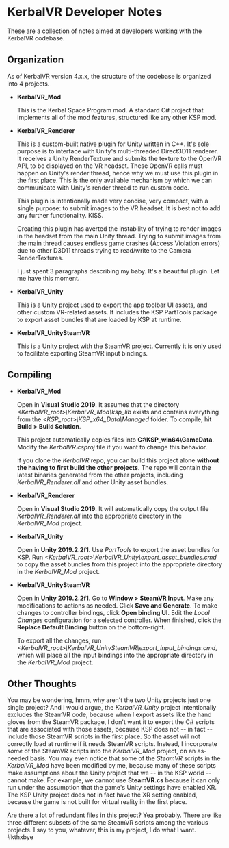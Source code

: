 # KerbalVR Developer Notes

These are a collection of notes aimed at developers working with the KerbalVR codebase.

## Organization

As of KerbalVR version 4.x.x, the structure of the codebase is organized into
4 projects.

- **KerbalVR_Mod**

  This is the Kerbal Space Program mod. A standard C# project that implements
  all of the mod features, structured like any other KSP mod.

- **KerbalVR_Renderer**

  This is a custom-built native plugin for Unity written in C++. It's sole
  purpose is to interface with Unity's multi-threaded Direct3D11 renderer.
  It receives a Unity RenderTexture and submits the texture to the OpenVR
  API, to be displayed on the VR headset. These OpenVR calls must happen on
  Unity's render thread, hence why we must use this plugin in the first place.
  This is the only available mechanism by which we can communicate with Unity's
  render thread to run custom code.

  This plugin is intentionally made very concise, very compact, with a single
  purpose: to submit images to the VR headset. It is best not to add any
  further functionality. KISS.

  Creating this plugin has averted the instability of trying to render
  images in the headset from the main Unity thread. Trying to submit images
  from the main thread causes endless game crashes (Access Violation errors)
  due to other D3D11 threads trying to read/write to the Camera RenderTextures.

  I just spent 3 paragraphs describing my baby. It's a beautiful plugin.
  Let me have this moment.

- **KerbalVR_Unity**

  This is a Unity project used to export the app toolbar UI assets, and other
  custom VR-related assets. It includes the KSP PartTools package to export
  asset bundles that are loaded by KSP at runtime.

- **KerbalVR_UnitySteamVR**

  This is a Unity project with the SteamVR project. Currently it is only used
  to facilitate exporting SteamVR input bindings.

## Compiling

- **KerbalVR_Mod**

  Open in **Visual Studio 2019**. It assumes that the directory
  *&lt;KerbalVR_root&gt;\KerbalVR_Mod\ksp_lib* exists and contains everything
  from the *&lt;KSP_root&gt;\KSP_x64_Data\Managed* folder. To compile,
  hit **Build > Build Solution**.

  This project automatically copies files into **C:\KSP_win64\GameData**.
  Modify the *KerbalVR.csproj* file if you want to change this behavior.

  If you clone the *KerbalVR* repo, you can build this project alone **without
  the having to first build the other projects**. The repo will contain the
  latest binaries generated from the other projects, including *KerbalVR_Renderer.dll*
  and other Unity asset bundles.

- **KerbalVR_Renderer**

  Open in **Visual Studio 2019**. It will automatically copy the output file
  *KerbalVR_Renderer.dll* into the appropriate directory in the *KerbalVR_Mod*
  project.

- **KerbalVR_Unity**

  Open in **Unity 2019.2.2f1**. Use *PartTools* to export the asset bundles
  for KSP. Run *&lt;KerbalVR_root&gt;\KerbalVR_Unity\export_asset_bundles.cmd*
  to copy the asset bundles from this project into the appropriate directory
  in the *KerbalVR_Mod* project.

- **KerbalVR_UnitySteamVR**

  Open in **Unity 2019.2.2f1**. Go to **Window > SteamVR Input**. Make any
  modifications to actions as needed. Click **Save and Generate**. To make
  changes to controller bindings, click **Open binding UI**. Edit the
  *Local Changes* configuration for a selected controller. When finished,
  click the **Replace Default Binding** button on the bottom-right.

  To export all the changes, run
  *&lt;KerbalVR_root&gt;\KerbalVR_UnitySteamVR\export_input_bindings.cmd*,
  which will place all the input bindings into the appropriate directory
  in the *KerbalVR_Mod* project.

## Other Thoughts

You may be wondering, hmm, why aren't the two Unity projects just one single
project? And I would argue, the *KerbalVR_Unity* project intentionally
excludes the SteamVR code, because when I export assets like the hand gloves
from the SteamVR package, I don't want it to export the C# scripts that are
associated with those assets, because KSP does not -- in fact -- include those
SteamVR scripts in the first place. So the asset will not correctly load at
runtime if it needs SteamVR scripts. Instead, I incorporate *some* of the
SteamVR scripts into the *KerbalVR_Mod* project, on an as-needed basis. You may
even notice that some of the *SteamVR* scripts in the *KerbalVR_Mod* have
been modified by me, because many of these scripts make assumptions about the
Unity project that we -- in the KSP world -- cannot make. For example, we cannot
use **SteamVR.cs** because it can only run under the assumption that the game's
Unity settings have enabled XR. The KSP Unity project does not in fact have
the XR setting enabled, because the game is not built for virtual reality
in the first place.

Are there a lot of redundant files in this project? Yea probably. There are like
three different subsets of the same SteamVR scripts among the various projects.
I say to you, whatever, this is my project, I do what I want. #kthxbye
